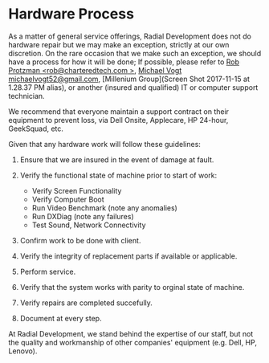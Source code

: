 # Hardware Process

As a matter of general service offerings, Radial Development does not do
hardware repair but we may make an exception, strictly at our own discretion.
On the rare occasion that we make such an exception, we should have a process
for how it will be done; If possible, please refer to [Rob Protzman <rob@charteredtech.com >](mailto:rob@charteredtech.com ), [Michael Vogt <michaelvogt52@gmail.com>](mailto:michaelvogt52@gmail.com), [Millenium Group](Screen Shot 2017-11-15 at 1.28.37 PM alias), or another (insured and
qualified) IT or computer support technician.

We recommend that everyone maintain a support contract on their equipment to
prevent loss, via Dell Onsite, Applecare, HP 24-hour, GeekSquad, etc.

Given that any hardware work will follow these guidelines:

1. Ensure that we are insured in the event of damage at fault.

1. Verify the functional state of machine prior to start of work:
    - Verify Screen Functionality
    - Verify Computer Boot
    - Run Video Benchmark (note any anomalies)
    - Run DXDiag (note any failures)
    - Test Sound, Network Connectivity

1. Confirm work to be done with client.

1. Verify the integrity of replacement parts if available or applicable.

1. Perform service.

1. Verify that the system works with parity to orginal state of machine.

1. Verify repairs are completed succefully.

1. Document at every step.

At Radial Development, we stand behind the expertise of our staff, but not the
quality and workmanship of other companies' equipment (e.g. Dell, HP, Lenovo).

